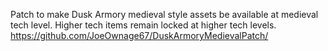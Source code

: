 Patch to make Dusk Armory medieval style assets be available at medieval tech level.  Higher tech items remain locked at higher tech levels.
https://github.com/JoeOwnage67/DuskArmoryMedievalPatch/
